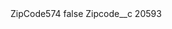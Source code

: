 <?xml version="1.0" encoding="UTF-8"?>
<CustomMetadata xmlns="http://soap.sforce.com/2006/04/metadata" xmlns:xsi="http://www.w3.org/2001/XMLSchema-instance" xmlns:xsd="http://www.w3.org/2001/XMLSchema">
    <label>ZipCode574</label>
    <protected>false</protected>
    <values>
        <field>Zipcode__c</field>
        <value xsi:type="xsd:string">20593</value>
    </values>
</CustomMetadata>
